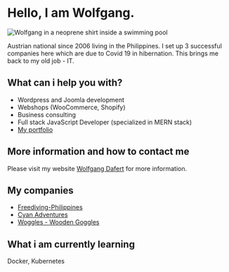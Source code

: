 # Hello, I am Wolfgang.

![Wolfgang in a neoprene shirt inside a swimming pool](https://user-images.githubusercontent.com/42965956/98491087-ae3e5680-226e-11eb-84da-8a8dbb4c7cc7.jpg)

Austrian national since 2006 living in the Philippines.
I set up 3 successful companies here which are due to Covid 19 in hibernation.
This brings me back to my old job - IT.

## What can i help you with?

  - Wordpress and Joomla development
  - Webshops (WooCommerce, Shopify)
  - Business consulting
  - Full stack JavaScript Developer (specialized in MERN stack)
  - [My portfolio](https://wolfgangdafert.com/my-work/)
  
## More information and how to contact me

Please visit my website [Wolfgang Dafert](https://wolfgangdafert.com/) for more information.

## My companies
  - [Freediving-Philippines](https://freediving-philippines.com/)
  - [Cyan Adventures](http://cyan-adventures.com/)
  - [Woggles - Wooden Goggles](https://www.woggles.shop/)

## What i am currently learning

Docker, Kubernetes
